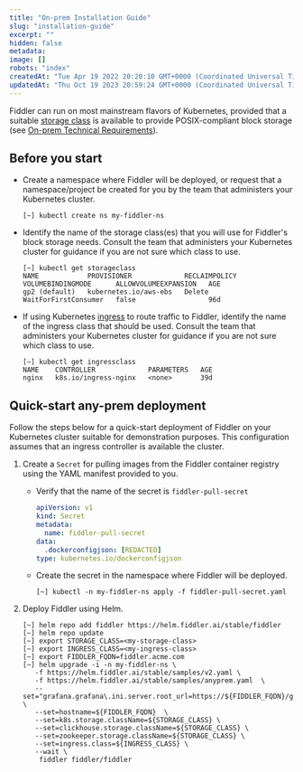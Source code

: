 ```yaml
---
title: "On-prem Installation Guide"
slug: "installation-guide"
excerpt: ""
hidden: false
metadata: 
image: []
robots: "index"
createdAt: "Tue Apr 19 2022 20:20:10 GMT+0000 (Coordinated Universal Time)"
updatedAt: "Thu Oct 19 2023 20:59:24 GMT+0000 (Coordinated Universal Time)"
---
```

Fiddler can run on most mainstream flavors of Kubernetes, provided that a suitable [storage class](https://kubernetes.io/docs/concepts/storage/storage-classes/) is available to provide POSIX-compliant block storage (see [On-prem Technical Requirements](technical-requirements)).

Before you start
----------------

- Create a namespace where Fiddler will be deployed, or request that a namespace/project be created for you by the team that administers your Kubernetes cluster.
  ```text
  [~] kubectl create ns my-fiddler-ns
  ```

- Identify the name of the storage class(es) that you will use for Fiddler's block storage needs. Consult the team that administers your Kubernetes cluster for guidance if you are not sure which class to use.
  ```
  [~] kubectl get storageclass
  NAME            PROVISIONER             RECLAIMPOLICY   VOLUMEBINDINGMODE      ALLOWVOLUMEEXPANSION   AGE
  gp2 (default)   kubernetes.io/aws-ebs   Delete          WaitForFirstConsumer   false                  96d
  ```

- If using Kubernetes [ingress](https://kubernetes.io/docs/concepts/services-networking/ingress/) to route traffic to Fiddler, identify the name of the ingress class that should be used. Consult the team that administers your Kubernetes cluster for guidance if you are not sure which class to use.
  ```
  [~] kubectl get ingressclass
  NAME    CONTROLLER             PARAMETERS   AGE
  nginx   k8s.io/ingress-nginx   <none>       39d
  ```

Quick-start any-prem deployment
-------------------------------

Follow the steps below for a quick-start deployment of Fiddler on your Kubernetes cluster suitable for demonstration purposes. This configuration assumes that an ingress controller is available the cluster.

1. Create a `Secret` for pulling images from the Fiddler container registry using the YAML manifest provided to you.

   - Verify that the name of the secret is `fiddler-pull-secret`  
     ```yaml
     apiVersion: v1
     kind: Secret
     metadata:
       name: fiddler-pull-secret
     data:
       .dockerconfigjson: [REDACTED]
     type: kubernetes.io/dockerconfigjson
     ```

   - Create the secret in the namespace where Fiddler will be deployed.

     ```
     [~] kubectl -n my-fiddler-ns apply -f fiddler-pull-secret.yaml
     ```

2. Deploy Fiddler using Helm.

   ```
   [~] helm repo add fiddler https://helm.fiddler.ai/stable/fiddler
   [~] helm repo update
   [~] export STORAGE_CLASS=<my-storage-class>
   [~] export INGRESS_CLASS=<my-ingress-class>
   [~] export FIDDLER_FQDN=fiddler.acme.com
   [~] helm upgrade -i -n my-fiddler-ns \
      -f https://helm.fiddler.ai/stable/samples/v2.yaml \
      -f https://helm.fiddler.ai/stable/samples/anyprem.yaml  \
      --set="grafana.grafana\.ini.server.root_url=https://${FIDDLER_FQDN}/grafana" \
      --set=hostname=${FIDDLER_FQDN}  \
      --set=k8s.storage.className=${STORAGE_CLASS} \
      --set=clickhouse.storage.className=${STORAGE_CLASS} \
      --set=zookeeper.storage.className=${STORAGE_CLASS} \
      --set=ingress.class=${INGRESS_CLASS} \
      --wait \
       fiddler fiddler/fiddler
   ```